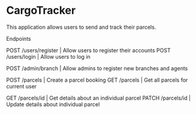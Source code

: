 # CargoTracker
This application allows users to send and track their parcels.


Endpoints

POST /users/register | Allow users to register their accounts
POST /users/login | Allow users to log in

POST /admin/branch | Allow admins to register new branches and agents

POST /parcels | Create a parcel booking
GET /parcels | Get all parcels for current user

GET /parcels/id | Get details about an individual parcel
PATCH /parcels/id | Update details about individual parcel
